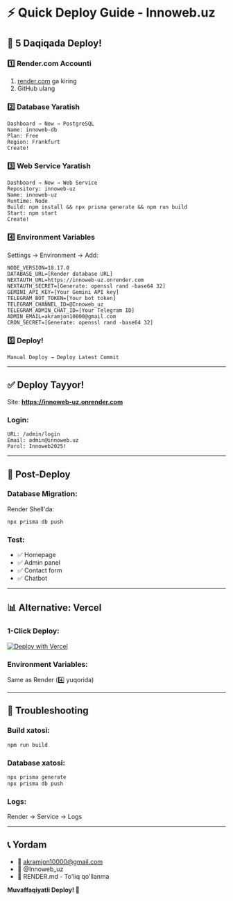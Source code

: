 # ⚡ Quick Deploy Guide - Innoweb.uz

## 🚀 5 Daqiqada Deploy!

### 1️⃣ Render.com Accounti
1. [render.com](https://render.com) ga kiring
2. GitHub ulang

### 2️⃣ Database Yaratish
```
Dashboard → New → PostgreSQL
Name: innoweb-db
Plan: Free
Region: Frankfurt
Create!
```

### 3️⃣ Web Service Yaratish
```
Dashboard → New → Web Service
Repository: innoweb-uz
Name: innoweb-uz
Runtime: Node
Build: npm install && npx prisma generate && npm run build
Start: npm start
Create!
```

### 4️⃣ Environment Variables
Settings → Environment → Add:

```env
NODE_VERSION=18.17.0
DATABASE_URL=[Render database URL]
NEXTAUTH_URL=https://innoweb-uz.onrender.com
NEXTAUTH_SECRET=[Generate: openssl rand -base64 32]
GEMINI_API_KEY=[Your Gemini API key]
TELEGRAM_BOT_TOKEN=[Your bot token]
TELEGRAM_CHANNEL_ID=@Innoweb_uz
TELEGRAM_ADMIN_CHAT_ID=[Your Telegram ID]
ADMIN_EMAIL=akramjon10000@gmail.com
CRON_SECRET=[Generate: openssl rand -base64 32]
```

### 5️⃣ Deploy!
```
Manual Deploy → Deploy Latest Commit
```

---

## ✅ Deploy Tayyor!

Site: **https://innoweb-uz.onrender.com**

### Login:
```
URL: /admin/login
Email: admin@innoweb.uz
Parol: Innoweb2025!
```

---

## 🔧 Post-Deploy

### Database Migration:
Render Shell'da:
```bash
npx prisma db push
```

### Test:
- ✅ Homepage
- ✅ Admin panel
- ✅ Contact form
- ✅ Chatbot

---

## 📊 Alternative: Vercel

### 1-Click Deploy:
[![Deploy with Vercel](https://vercel.com/button)](https://vercel.com/new)

### Environment Variables:
Same as Render (4️⃣ yuqorida)

---

## 🐛 Troubleshooting

### Build xatosi:
```bash
npm run build
```

### Database xatosi:
```bash
npx prisma generate
npx prisma db push
```

### Logs:
Render → Service → Logs

---

## 📞 Yordam

- 📧 akramjon10000@gmail.com
- 💬 @Innoweb_uz
- 📖 RENDER.md - To'liq qo'llanma

**Muvaffaqiyatli Deploy! 🎉**
